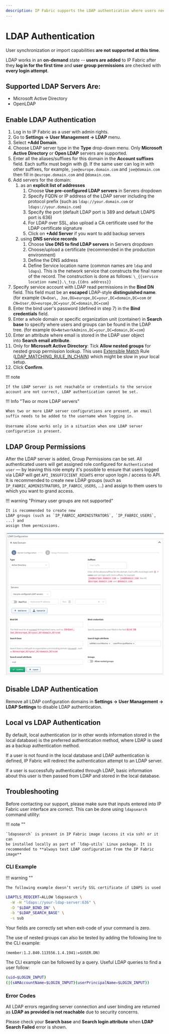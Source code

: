 ```yaml
---
description: IP Fabric supports the LDAP authentication where users need to be assigned the appropriate permissions locally or default user permissions for...
---
```


# LDAP Authentication

User synchronization or import capabilities **are not supported at
this time**.

LDAP works in an **on-demand** state -- **users are
added** to IP Fabric after they **log in for the first time** and **user
group permissions** are checked with **every login attempt**.

## Supported LDAP Servers Are:

-   Microsoft Active Directory
-   OpenLDAP

## Enable LDAP Authentication

1.  Log in to IP Fabric as a user with admin rights.
2.  Go to **Settings → User Management → LDAP** menu.
3.  Select **+Add Domain**.
4.  Choose LDAP server type in the **Type** drop-down menu. Only
    **Microsoft Active Directory** or **Open LDAP** servers are
    supported.
5.  Enter all the aliases/suffixes for this domain in the **Account
    suffixes** field. Each suffix must begin with @. If the same user
    can log in with other suffixes, for example, `joe@europe.domain.com`
    and `joe@domain.com` then fill in `@europe.domain.com` and `@domain.com`.
6.  Add servers for the domain:
    1.  as an **explicit list of addresses**
        1.  Choose **Use pre-configured LDAP servers** in Servers
            dropdown
        2.  Specify FQDN or IP address of the LDAP server including the
            protocol prefix (such as `ldap://your.domain.com` or
            `ldaps://your.domain.com`)
        3.  Specify the port (default LDAP port is 389 and default LDAPS
            port is 636)
        4.  For LDAP over SSL, also upload a CA certificate used for the
            LDAP certificate signature
        5.  Click on **+Add Server** if you want to add backup servers
    2.  using **DNS service records**
        1.  Choose **Use DNS to find LDAP servers** in Servers
            dropdown
        2.  Choose/upload a certificate (recommended in the production
            environment)
        3.  Define the DNS address
        4.  Define Service location name (common names are `ldap` and
            `ldaps`). This is the network service that constructs the
            final name of the record. The construction is done as
            follows: ``\_{{service location name}}.\_tcp.{{dns address}}``
7.  Specify service account with LDAP read permissions in the **Bind
    DN** field. This field must be an **escaped** LDAP-style
    **distinguished name**. (for example
    `CN=Doe\, Joe,OU=europe,DC=your,DC=domain,DC=com` or
    `CN=User,OU=europe,DC=your,DC=domain,DC=com`)
8.  Enter the bind user's password (defined in step 7) in the **Bind
    credentials** field.
9.  Enter a whole domain or specific organization unit (container) in
    **Search base** to specify where users and groups can be found in
    the LDAP tree. (for example
    `OU=NetworkAdmins,DC=your,DC=domain,DC=com`)
10. Enter an attribute where email is stored in the LDAP user object
    into **Search email attribute**.
11. Only for **Microsoft Active Directory**: Tick **Allow nested
    groups** for nested group permission lookup. This uses [Extensible
    Match](https://ldapwiki.com/wiki/ExtensibleMatch) Rule
    ([LDAP_MATCHING_RULE_IN_CHAIN](https://ldapwiki.com/wiki/LDAP_MATCHING_RULE_IN_CHAIN))
    which might be slow in your local setup.
12. Click **Confirm**.

!!! note

    If the LDAP server is not reachable or credentials to the service
    account are not correct, LDAP authentication cannot be set.

!!! Info "Two or more LDAP servers"

    When two or more LDAP server configurations are present, an email suffix needs to be added to the username when logging in.
    
    Username alone works only in a situation when one LDAP server configuration is present.

## LDAP Group Permissions

After the LDAP server is added, Group Permissions can be set. All
authenticated users will get assigned role configured for `Authenticated user`
— by leaving this role empty it's possible to ensure that users logged via LDAP
will get `API_INSUFFICIENT_RIGHTS` error upon login / access to API.
It is recommended to create new LDAP groups (such as `IP_FABRIC_ADMINISTRATORS`,
`IP_FABRIC_USERS`, ...) and assign to them users to which you want to
grand access.

!!! warning "Primary user groups are not supported"

    It is recommended to create new
    LDAP groups (such as `IP_FABRIC_ADMINISTRATORS`, `IP_FABRIC_USERS`, ...) and
    assign them permissions.

![LDAP Group Permissions](ldap_group_permissions.png)

## Disable LDAP Authentication

Remove all LDAP configuration domains in **Settings → User Management →
LDAP Settings** to disable LDAP authentication.

## Local vs LDAP Authentication

By default, local authentication (or in other words information stored
in the local database) is the preferred authentication method, where
LDAP is used as a backup authentication method.

If a user is not found in the local database and LDAP authentication is defined, IP Fabric will
redirect the authentication attempt to an LDAP server.

If a user is successfully authenticated through LDAP, basic information about this
user is then passed from LDAP and stored in the local database.

## Troubleshooting

Before contacting our support, please make sure that inputs entered into
IP Fabric user interface are correct. This can be done using
`ldapsearch` command utility:

!!! note ""

    `ldapsearch` is present in IP Fabric image (access it via ssh) or it can
    be installed locally as part of `ldap-utils` Linux package. It is
    recommended to **always test LDAP configuration from the IP Fabric image**

### CLI Example

!!! warning ""

    The following example doesn’t verify SSL certificate if LDAPS is used


``` bash
LDAPTLS_REQCERT=ALLOW ldapsearch \
  -W -H "ldaps://your-ldap-server:636" \
  -D "$LDAP_BIND_DN" \
  -b "$LDAP_SEARCH_BASE" \
  -s sub
```

Your fields are correctly set when exit-code of your command is zero.

The use of nested groups can also be tested by adding the following line
to the CLI example:

``` text
(member:1.2.840.113556.1.4.1941:=$USER.DN)
```

The CLI example can be followed by a query. Useful LDAP queries to find
a user follow:


``` bash
(uid=$LOGIN_INPUT)
(|(sAMAccountName=$LOGIN_INPUT)(userPrincipalName=$LOGIN_INPUT))
```

### Error Codes

All LDAP errors regarding server connection and user binding are
returned as **LDAP as provided is not reachable** due to security
concerns.

Please check your **Search base** and **Search login attribute**
when **LDAP Search Failed** error is shown.
